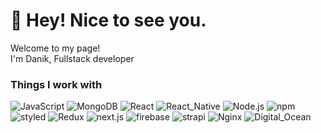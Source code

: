 <h1>👋 Hey! Nice to see you.</h1>
<p>Welcome to my page! </br> I'm Danik, Fullstack developer</p>
<h3>Things I work with</h3>
<p>
  <img alt="JavaScript" src="https://img.shields.io/badge/JavaScript-323330?style=flat-square&logo=javascript&logoColor=F7DF1E" />
  <img alt="MongoDB" src="https://img.shields.io/badge/MongoDB-white?style=flat-square&logo=mongodb&logoColor=4EA94B" />
  <img alt="React" src="https://img.shields.io/badge/React-20232A?style=flat-square&logo=react&logoColor=61DAFB" />
  <img alt="React_Native" src="https://img.shields.io/badge/React_Native-20232A?style=flat-square&logo=react&logoColor=61DAFB" />
  <img alt="Node.js" src="https://img.shields.io/badge/Node.js-339933?style=flat-square&logo=nodedotjs&logoColor=white" />
  <img alt="npm" src="https://img.shields.io/badge/npm-CB3837?style=flat-square&logo=npm&logoColor=white" />
  <img alt="styled" src="https://img.shields.io/badge/styled--components-DB7093?style=flat-square&logo=styled-components&logoColor=white" />
  <img alt="Redux" src="https://img.shields.io/badge/Redux-593D88?style=flat-square&logo=redux&logoColor=white" />
  <img alt="next.js" src="https://img.shields.io/badge/next.js-000000?style=flat-square&logo=nextdotjs&logoColor=white" />
  <img alt="firebase" src="https://img.shields.io/badge/firebase-ffca28?style=flat-square&logo=firebase&logoColor=black" />
  <img alt="strapi" src="https://img.shields.io/badge/strapi-2e7eea?style=flat-square&logo=strapi&logoColor=white" />
  <img alt="Nginx" src="https://img.shields.io/badge/Nginx-009639?style=flat-square&logo=nginx&logoColor=white" />
  <img alt="Digital_Ocean" src="https://img.shields.io/badge/Digital_Ocean-0080FF?style=flat-square&logo=DigitalOcean&logoColor=white" />
</p>
<!--
**DanikYelianiou/DanikYelianiou** is a ✨ _special_ ✨ repository because its `README.md` (this file) appears on your GitHub profile.

Here are some ideas to get you started:

- 🔭 I’m currently working on ...
- 🌱 I’m currently learning ...
- 👯 I’m looking to collaborate on ...
- 🤔 I’m looking for help with ...
- 💬 Ask me about ...
- 📫 How to reach me: ...
- 😄 Pronouns: ...
- ⚡ Fun fact: ...
-->
